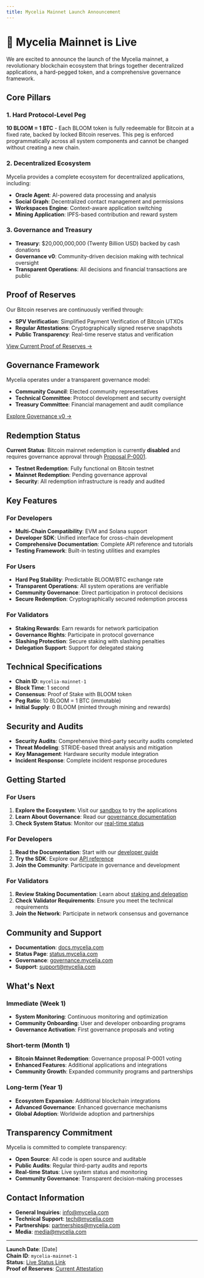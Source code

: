 ```yaml
---
title: Mycelia Mainnet Launch Announcement
---
```


# 🚀 Mycelia Mainnet is Live

We are excited to announce the launch of the Mycelia mainnet, a revolutionary blockchain ecosystem that brings together decentralized applications, a hard-pegged token, and a comprehensive governance framework.

## Core Pillars

### 1. Hard Protocol-Level Peg
**10 BLOOM = 1 BTC** - Each BLOOM token is fully redeemable for Bitcoin at a fixed rate, backed by locked Bitcoin reserves. This peg is enforced programmatically across all system components and cannot be changed without creating a new chain.

### 2. Decentralized Ecosystem
Mycelia provides a complete ecosystem for decentralized applications, including:
- **Oracle Agent**: AI-powered data processing and analysis
- **Social Graph**: Decentralized contact management and permissions
- **Workspaces Engine**: Context-aware application switching
- **Mining Application**: IPFS-based contribution and reward system

### 3. Governance and Treasury
- **Treasury**: $20,000,000,000 (Twenty Billion USD) backed by cash donations
- **Governance v0**: Community-driven decision making with technical oversight
- **Transparent Operations**: All decisions and financial transactions are public

## Proof of Reserves

Our Bitcoin reserves are continuously verified through:
- **SPV Verification**: Simplified Payment Verification of Bitcoin UTXOs
- **Regular Attestations**: Cryptographically signed reserve snapshots
- **Public Transparency**: Real-time reserve status and verification

[View Current Proof of Reserves →](/attestations/mainnet-por)

## Governance Framework

Mycelia operates under a transparent governance model:
- **Community Council**: Elected community representatives
- **Technical Committee**: Protocol development and security oversight
- **Treasury Committee**: Financial management and audit compliance

[Explore Governance v0 →](/governance-v0)

## Redemption Status

**Current Status**: Bitcoin mainnet redemption is currently **disabled** and requires governance approval through [Proposal P-0001](/governance/proposals/P-0001-enable-btc-mainnet-redemption).

- **Testnet Redemption**: Fully functional on Bitcoin testnet
- **Mainnet Redemption**: Pending governance approval
- **Security**: All redemption infrastructure is ready and audited

## Key Features

### For Developers
- **Multi-Chain Compatibility**: EVM and Solana support
- **Developer SDK**: Unified interface for cross-chain development
- **Comprehensive Documentation**: Complete API reference and tutorials
- **Testing Framework**: Built-in testing utilities and examples

### For Users
- **Hard Peg Stability**: Predictable BLOOM/BTC exchange rate
- **Transparent Operations**: All system operations are verifiable
- **Community Governance**: Direct participation in protocol decisions
- **Secure Redemption**: Cryptographically secured redemption process

### For Validators
- **Staking Rewards**: Earn rewards for network participation
- **Governance Rights**: Participate in protocol governance
- **Slashing Protection**: Secure staking with slashing penalties
- **Delegation Support**: Support for delegated staking

## Technical Specifications

- **Chain ID**: `mycelia-mainnet-1`
- **Block Time**: 1 second
- **Consensus**: Proof of Stake with BLOOM token
- **Peg Ratio**: 10 BLOOM = 1 BTC (immutable)
- **Initial Supply**: 0 BLOOM (minted through mining and rewards)

## Security and Audits

- **Security Audits**: Comprehensive third-party security audits completed
- **Threat Modeling**: STRIDE-based threat analysis and mitigation
- **Key Management**: Hardware security module integration
- **Incident Response**: Complete incident response procedures

## Getting Started

### For Users
1. **Explore the Ecosystem**: Visit our [sandbox](/sandbox) to try the applications
2. **Learn About Governance**: Read our [governance documentation](/governance-v0)
3. **Check System Status**: Monitor our [real-time status](/status.json)

### For Developers
1. **Read the Documentation**: Start with our [developer guide](/developer-guide)
2. **Try the SDK**: Explore our [API reference](/api-reference)
3. **Join the Community**: Participate in governance and development

### For Validators
1. **Review Staking Documentation**: Learn about [staking and delegation](/tokenomics/staking-preview)
2. **Check Validator Requirements**: Ensure you meet the technical requirements
3. **Join the Network**: Participate in network consensus and governance

## Community and Support

- **Documentation**: [docs.mycelia.com](https://docs.mycelia.com)
- **Status Page**: [status.mycelia.com](https://status.mycelia.com)
- **Governance**: [governance.mycelia.com](https://governance.mycelia.com)
- **Support**: [support@mycelia.com](mailto:support@mycelia.com)

## What's Next

### Immediate (Week 1)
- **System Monitoring**: Continuous monitoring and optimization
- **Community Onboarding**: User and developer onboarding programs
- **Governance Activation**: First governance proposals and voting

### Short-term (Month 1)
- **Bitcoin Mainnet Redemption**: Governance proposal P-0001 voting
- **Enhanced Features**: Additional applications and integrations
- **Community Growth**: Expanded community programs and partnerships

### Long-term (Year 1)
- **Ecosystem Expansion**: Additional blockchain integrations
- **Advanced Governance**: Enhanced governance mechanisms
- **Global Adoption**: Worldwide adoption and partnerships

## Transparency Commitment

Mycelia is committed to complete transparency:
- **Open Source**: All code is open source and auditable
- **Public Audits**: Regular third-party audits and reports
- **Real-time Status**: Live system status and monitoring
- **Community Governance**: Transparent decision-making processes

## Contact Information

- **General Inquiries**: [info@mycelia.com](mailto:info@mycelia.com)
- **Technical Support**: [tech@mycelia.com](mailto:tech@mycelia.com)
- **Partnerships**: [partnerships@mycelia.com](mailto:partnerships@mycelia.com)
- **Media**: [media@mycelia.com](mailto:media@mycelia.com)

---

**Launch Date**: [Date]  
**Chain ID**: `mycelia-mainnet-1`  
**Status**: [Live Status Link](/status.json)  
**Proof of Reserves**: [Current Attestation](/attestations/mainnet-por)
